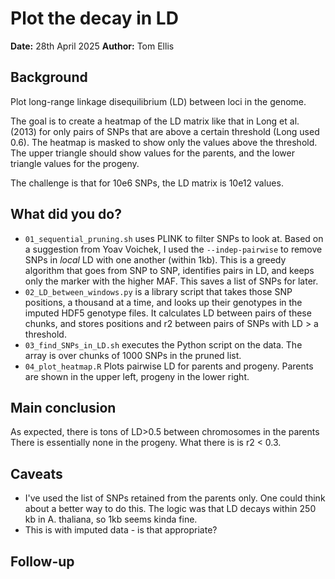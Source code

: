 # Plot the decay in LD

**Date:** 28th April 2025
**Author:** Tom Ellis

## Background

Plot long-range linkage disequilibrium (LD) between loci in the genome.

The goal is to create a heatmap of the LD matrix like that in Long et al. (2013)
for only pairs of SNPs that are above a certain threshold (Long used 0.6).
The heatmap is masked to show only the values above the threshold.
The upper triangle should show values for the parents, and the lower triangle
values for the progeny.

The challenge is that for 10e6 SNPs, the LD matrix is 10e12 values.

## What did you do?

- `01_sequential_pruning.sh` uses PLINK to filter SNPs to look at. Based on a 
    suggestion from Yoav Voichek, I used the `--indep-pairwise` to remove SNPs
    in *local* LD with one another (within 1kb). This is a greedy algorithm
    that goes from SNP to SNP, identifies pairs in LD, and keeps only the marker
    with the higher MAF. This saves a list of SNPs for later.
- `02_LD_between_windows.py` is a library script that takes those SNP positions,
    a thousand at a time, and looks up their genotypes in the imputed HDF5
    genotype files. It calculates LD between pairs of these chunks, and stores
    positions and r2 between pairs of SNPs with LD > a threshold.
- `03_find_SNPs_in_LD.sh` executes the Python script on the data. The array is
    over chunks of 1000 SNPs in the pruned list.
- `04_plot_heatmap.R` Plots pairwise LD for parents and progeny.
    Parents are shown in the upper left, progeny in the lower right.

## Main conclusion

As expected, there is tons of LD>0.5 between chromosomes in the parents
There is essentially none in the progeny.
What there is is r2 < 0.3.

## Caveats

- I've used the list of SNPs retained from the parents only.
    One could think about a better way to do this.
    The logic was that LD decays within 250 kb in A. thaliana, so 1kb seems 
    kinda fine.
- This is with imputed data - is that appropriate?

## Follow-up